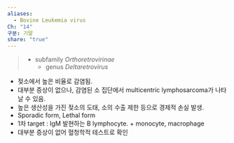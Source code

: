 ```yaml
---
aliases:
  - Bovine Leukemia virus
Ch: "14"
구분: 기말
share: "true"
---
```

>- subfamily *Orthoretrovirinae*
>	- genus *Deltaretrovirus*

- 젖소에서 높은 비율로 감염됨.
- 대부분 증상이 없으나, 감염된 소 집단에서 multicentric lymphosarcoma가 나타날 수 있음.
- 높은 생산성을 가진 젖소의 도태, 소의 수출 제한 등으로 경제적 손실 발생.
- Sporadic form, Lethal form
- 1차 target : IgM 발현하는 B lymphocyte. + monocyte, macrophage
- 대부분 증상이 없어 혈청학적 테스트로 확인
